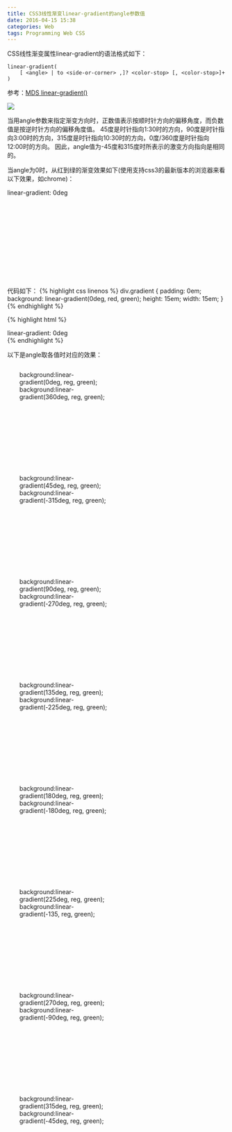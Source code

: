```yaml
---
title: CSS3线性渐变linear-gradient的angle参数值
date: 2016-04-15 15:38
categories: Web
tags: Programming Web CSS
---
```


CSS线性渐变属性linear-gradient的语法格式如下：

```
linear-gradient(
    [ <angle> | to <side-or-corner> ,]? <color-stop> [, <color-stop>]+ )
```

参考：[MDS linear-gradient()](https://developer.mozilla.org/en-US/docs/Web/CSS/linear-gradient)

<img src="{{ site.url }}/assets/images/clock.jpg">

当用angle参数来指定渐变方向时，正数值表示按顺时针方向的偏移角度，而负数值是按逆时针方向的偏移角度值。
45度是时针指向1:30时的方向，90度是时针指向3:00时的方向，315度是时针指向10:30时的方向，0度/360度是时针指向
12:00时的方向。
因此，angle值为-45度和315度时所表示的激变方向指向是相同的。

当angle为0时，从红到绿的渐变效果如下(使用支持css3的最新版本的浏览器来看以下效果，如chrome)：

<div style="padding: 0;background:linear-gradient(0deg, reg, green); width:15em;height:15em;">
   linear-gradient: 0deg 
</div>

代码如下：
{% highlight css linenos %}
div.gradient {
    padding: 0em;
    background: linear-gradient(0deg, red, green);
    height: 15em;
    width: 15em;
}
{% endhighlight %}

{% highlight html %}
<div class="gradient">
   linear-gradient: 0deg 
</div>
{% endhighlight %}

以下是angle取各值时对应的效果：


<div style="padding: 0;background:linear-gradient(0deg, reg, green); width:15em;height:15em; margin: 2em;">
    background:linear-gradient(0deg, reg, green);<br/>
    background:linear-gradient(360deg, reg, green);
</div>

<div style="padding: 0;background:linear-gradient(45deg, reg, green); width:15em;height:15em; margin:2em;">
    background:linear-gradient(45deg, reg, green);<br/>
    background:linear-gradient(-315deg, reg, green);
</div>

<div style="padding: 0;background:linear-gradient(90deg, reg, green); width:15em;height:15em; margin:2em;">
    background:linear-gradient(90deg, reg, green);<br/>
    background:linear-gradient(-270deg, reg, green);
</div>

<div style="padding: 0;background:linear-gradient(135deg, reg, green); width:15em;height:15em; margin:2em;">
    background:linear-gradient(135deg, reg, green);<br/>
    background:linear-gradient(-225deg, reg, green);
</div>

<div style="padding: 0;background:linear-gradient(180deg, reg, green); width:15em;height:15em; margin:2em;">
    background:linear-gradient(180deg, reg, green);<br/>
    background:linear-gradient(-180deg, reg, green);
</div>

<div style="padding: 0;background:linear-gradient(225deg, reg, green); width:15em;height:15em; margin:2em;">
    background:linear-gradient(225deg, reg, green);<br/>
    background:linear-gradient(-135, reg, green);
</div>

<div style="padding: 0;background:linear-gradient(270deg, reg, green); width:15em;height:15em; margin:2em;">
    background:linear-gradient(270deg, reg, green);<br/>
    background:linear-gradient(-90deg, reg, green);
</div>

<div style="padding: 0;background:linear-gradient(315deg, reg, green); width:15em;height:15em; margin:2em;">
    background:linear-gradient(315deg, reg, green);<br/>
    background:linear-gradient(-45deg, reg, green);
</div>

